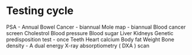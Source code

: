 # Testing cycle

PSA - Annual
Bowel Cancer - biannual
Mole map - biannual
Blood cancer screen
Cholestrol
Blood pressure
Blood sugar
Liver
Kidneys
Genetic predisposition test - once
Teeth
Heart calcium
Body fat
Weight
Bone density - A dual energy X-ray absorptiometry ( DXA ) scan

